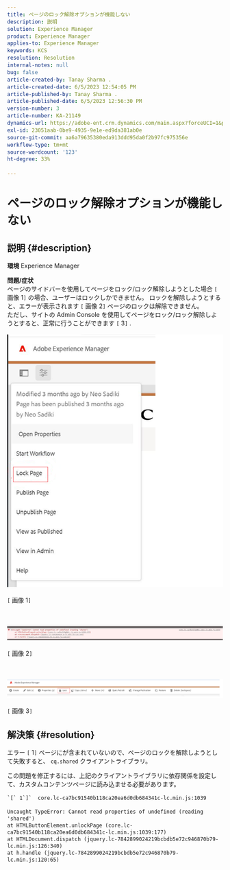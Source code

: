 ```yaml
---
title: ページのロック解除オプションが機能しない
description: 説明
solution: Experience Manager
product: Experience Manager
applies-to: Experience Manager
keywords: KCS
resolution: Resolution
internal-notes: null
bug: false
article-created-by: Tanay Sharma .
article-created-date: 6/5/2023 12:54:05 PM
article-published-by: Tanay Sharma .
article-published-date: 6/5/2023 12:56:30 PM
version-number: 3
article-number: KA-21149
dynamics-url: https://adobe-ent.crm.dynamics.com/main.aspx?forceUCI=1&pagetype=entityrecord&etn=knowledgearticle&id=cf70090a-a003-ee11-8f6e-6045bd0065b6
exl-id: 23051aab-0be9-4935-9e1e-ed9da381ab0e
source-git-commit: aa6a79635380eda913ddd95da0f2b97fc975356e
workflow-type: tm+mt
source-wordcount: '123'
ht-degree: 33%

---
```


# ページのロック解除オプションが機能しない

## 説明 {#description}

<b>環境</b>
Experience Manager


<b>問題/症状</b><br>ページのサイドバーを使用してページをロック/ロック解除しようとした場合 `[` 画像 1`]` の場合、ユーザーはロックしかできません。 ロックを解除しようとすると、エラーが表示されます `[` 画像 2`]` ページのロックは解除できません。 <br>ただし、サイトの Admin Console を使用してページをロック/ロック解除しようとすると、正常に行うことができます `[` 3`]` .<br><br>![](assets/___d770090a-a003-ee11-8f6e-6045bd0065b6___.png)<br><br>`[` 画像 1`]` <br><br> <br><br>![](assets/___dd70090a-a003-ee11-8f6e-6045bd0065b6___.png)<br><br>`[` 画像 2`]` <br><br> <br><br>![](assets/___df70090a-a003-ee11-8f6e-6045bd0065b6___.png)<br><br>`[` 画像 3`]` <br>

## 解決策 {#resolution}


エラー `[` 1`]`  ページにが含まれていないので、ページのロックを解除しようとして失敗すると、 `cq.shared` クライアントライブラリ。

この問題を修正するには、上記のクライアントライブラリに依存関係を設定して、カスタムコンテンツページに読み込ませる必要があります。




```
`[` 1`]`  core.lc-ca7bc91540b118ca20ea6d0db684341c-lc.min.js:1039

Uncaught TypeError: Cannot read properties of undefined (reading 'shared')
at HTMLButtonElement.unlockPage (core.lc-ca7bc91540b118ca20ea6d0db684341c-lc.min.js:1039:177)
at HTMLDocument.dispatch (jquery.lc-7842899024219bcbdb5e72c946870b79-lc.min.js:126:340)
at h.handle (jquery.lc-7842899024219bcbdb5e72c946870b79-lc.min.js:120:65)
```
